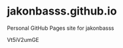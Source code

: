 # jakonbasss.github.io
Personal GitHub Pages site for jakonbasss



















































































Vt5iV2umGE

